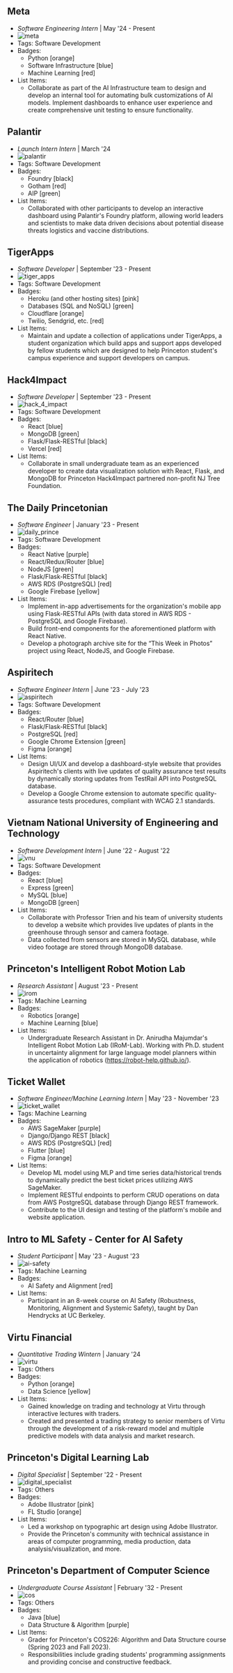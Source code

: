 ## Meta 
- *Software Engineering Intern* | May '24 - Present
- ![meta](/assets/logo/meta.png)
- Tags: Software Development
- Badges:
  - Python [orange]
  - Software Infrastructure [blue]
  - Machine Learning [red]
- List Items:
  -  Collaborate as part of the AI Infrastructure team to design and develop an internal tool for automating bulk customizations of AI models. Implement dashboards to enhance user experience and create comprehensive unit testing to ensure functionality.

## Palantir
- *Launch Intern Intern* | March '24
- ![palantir](/assets/logo/palantir.jpg)
- Tags: Software Development
- Badges:
  - Foundry [black]
  - Gotham [red]
  - AIP [green]
- List Items:
  -  Collaborated with other participants to develop an interactive dashboard using Palantir's Foundry platform, allowing world leaders and scientists to make data driven decisions about potential disease threats logistics and vaccine distributions.

## TigerApps 
- *Software Developer* | September '23 - Present
- ![tiger_apps](/assets/logo/tiger_apps.png)
- Tags: Software Development
- Badges:
  - Heroku (and other hosting sites) [pink]
  - Databases (SQL and NoSQL) [green]
  - Cloudflare [orange]
  - Twilio, Sendgrid, etc. [red]
- List Items:
  -  Maintain and update a collection of applications under TigerApps, a student organization which build apps and support apps developed by fellow students which are designed to help Princeton student's campus experience and support developers on campus.

## Hack4Impact 
- *Software Developer* | September '23 - Present
- ![hack_4_impact](/assets/logo/hack_4_impact.jpeg)
- Tags: Software Development
- Badges:
  - React [blue]
  - MongoDB [green]
  - Flask/Flask-RESTful [black]
  - Vercel [red]
- List Items:
  -  Collaborate in small undergraduate team as an experienced developer to create data visualization solution with React, Flask, and MongoDB for Princeton Hack4Impact partnered non-profit NJ Tree Foundation.

## The Daily Princetonian 
- *Software Engineer* | January '23 - Present
- ![daily_prince](/assets/logo/prince.png)
- Tags: Software Development
- Badges:
  - React Native [purple]
  - React/Redux/Router [blue]
  - NodeJS [green]
  - Flask/Flask-RESTful [black]
  - AWS RDS (PostgreSQL) [red]
  - Google Firebase [yellow]
- List Items:
  - Implement in-app advertisements for the organization's mobile app using Flask-RESTful APIs (with data stored in AWS RDS - PostgreSQL and Google Firebase). 
  - Build front-end components for the aforementioned platform with React Native. 
  - Develop a photograph archive site for the “This Week in Photos” project using React, NodeJS, and Google Firebase.

## Aspiritech
- *Software Engineer Intern* | June '23 - July '23 
- ![aspiritech](/assets/logo/aspiritech.svg)
- Tags: Software Development
- Badges:
  - React/Router [blue]
  - Flask/Flask-RESTful [black]
  - PostgreSQL [red]
  - Google Chrome Extension [green]
  - Figma [orange]
- List Items:
  - Design UI/UX and develop a dashboard-style website that provides Aspiritech's clients with live updates of quality assurance test results by dynamically storing updates from TestRail API into PostgreSQL database.
  - Develop a Google Chrome extension to automate specific quality-assurance tests procedures, compliant with WCAG 2.1 standards.

## Vietnam National University of Engineering and Technology
- *Software Development Intern* | June '22 - August '22
- ![vnu](/assets/logo/vnu.jpeg)
- Tags: Software Development
- Badges:
  - React [blue]
  - Express [green]
  - MySQL [blue]
  - MongoDB [green]
- List Items:
  - Collaborate with Professor Trien and his team of university students to develop a website which provides live updates of plants in the greenhouse through sensor and camera footage. 
  - Data collected from sensors are stored in MySQL database, while video footage are stored through MongoDB database.

## Princeton's Intelligent Robot Motion Lab
- *Research Assistant* | August '23 - Present
- ![irom](/assets/logo/irom.png)
- Tags: Machine Learning
- Badges:
  - Robotics [orange]
  - Machine Learning [blue]
- List Items:
  - Undergraduate Research Assistant in Dr. Anirudha Majumdar's Intelligent Robot Motion Lab (IRoM-Lab). Working with Ph.D. student in uncertainty alignment for large language model planners within the application of robotics (https://robot-help.github.io/).

## Ticket Wallet
- *Software Engineer/Machine Learning Intern* | May '23 - November '23 
- ![ticket_wallet](/assets/logo/tw.png)
- Tags: Machine Learning
- Badges:
  - AWS SageMaker [purple]
  - Django/Django REST [black]
  - AWS RDS (PostgreSQL) [red]
  - Flutter [blue]
  - Figma [orange]
- List Items:
  - Develop ML model using MLP and time series data/historical trends to dynamically predict the best ticket prices utilizing AWS SageMaker.
  - Implement RESTful endpoints to perform CRUD operations on data from AWS PostgreSQL database through Django REST framework. 
  - Contribute to the UI design and testing of the platform's mobile and website application.

## Intro to ML Safety - Center for AI Safety
- *Student Participant* | May '23 - August '23 
- ![ai-safety](/assets/logo/ai.svg)
- Tags: Machine Learning
- Badges:
  - AI Safety and Alignment [red]
- List Items:
  - Participant in an 8-week course on AI Safety (Robustness, Monitoring, Alignment and Systemic Safety), taught by Dan Hendrycks at UC Berkeley. 

## Virtu Financial
- *Quantitative Trading Wintern* | January '24 
- ![virtu](/assets/logo/virtu.png)
- Tags: Others
- Badges:
  - Python [orange]
  - Data Science [yellow]
- List Items:
  - Gained knowledge on trading and technology at Virtu through interactive lectures with traders. 
  - Created and presented a trading strategy to senior members of Virtu through the development of a risk-reward model and multiple predictive models with data analysis and market research.

## Princeton's Digital Learning Lab
- *Digital Specialist* | September '22 - Present
- ![digital_specialist](/assets/logo/dll.png)
- Tags: Others
- Badges:
  - Adobe Illustrator [pink]
  - FL Studio [orange]
- List Items:
  - Led a workshop on typographic art design using Adobe Illustrator. 
  - Provide the Princeton's community with technical assistance in areas of computer programming, media production, data analysis/visualization, and more.

## Princeton's Department of Computer Science
- *Undergraduate Course Assistant* | February '32 - Present
- ![cos](/assets/logo/cos.png)
- Tags: Others
- Badges:
  - Java [blue]
  - Data Structure & Algorithm [purple]
- List Items:
  - Grader for Princeton's COS226: Algorithm and Data Structure course (Spring 2023 and Fall 2023).
  - Responsibilities include grading students' programming assignments and providing concise and constructive feedback.